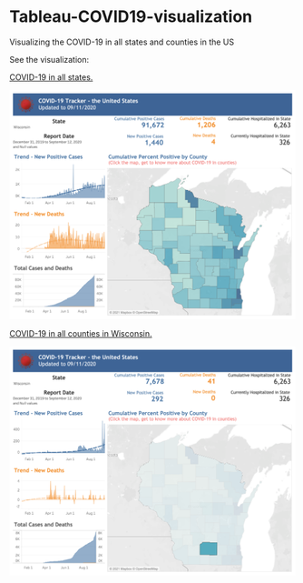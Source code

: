 # Tableau-COVID19-visualization

Visualizing the COVID-19 in all states and counties in the US

See the visualization:

[COVID-19 in all states.](https://github.com/Rachelyuzhe/Tableau-COVID19-visualization/raw/main/States.png)

![image](https://github.com/Rachelyuzhe/Tableau-COVID19-visualization/raw/main/States.png)

[COVID-19 in all counties in Wisconsin.](https://github.com/Rachelyuzhe/Tableau-COVID19-visualization/raw/main/Counties.png)

![image](https://github.com/Rachelyuzhe/Tableau-COVID19-visualization/raw/main/Counties.png)
